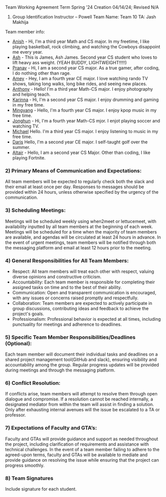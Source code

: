 Team Working Agreement
Term Spring '24
Creation 04/14/24; Revised N/A
1) Group Identification
Instructor – Powell
Team Name: Team 10
TA: Jash Makhija

Team member info:

- [Anish](https://github.com/anishcd) - Hi, I'm a third year Math and CS major. In my freetime, I like playing basketball, rock climbing, and watching the Cowboys disappoint me every year.
- [Ash](https://github.com/ashjam2005?tab=repositories) - This is James, Ash James. Second year CS student who loves to lift heavy ass weight. (YEAH BUDDY, LIGHTWEIGHT!!!!!)
- [Pranav](https://github.com/pprabu-ucsd) - Hi, I am a second year CS major. As a true gamer, after coding, I do nothing other than rage.
- [Amey](https://github.com/amey247) - Hey, I am a fourth year CE major. I love watching rando TV shows, taking long walks, long bike rides, and seeing new places.
- [Anthony](https://github.com/AntDaKnee) - Hello! I'm a third year Math-CS major. I enjoy photography and helping teach.
- [Karinna](https://github.com/karinnamonzon) - Hi, I'm a second year CS major. I enjoy drumming and gaming in my free time.
- [Mingyang](https://github.com/Mingyang-Sun) - Hello, I'm a fourth year CS major. I enjoy kpop music in my free time.
- [Jonghun](https://github.com/UCSDJonghun) - Hi, I'm a fourth year Math-CS mjor. I enjot playing soccer and watching TV.
- [Michael](https://github.com/mic051) Hello. I'm a third year CS major. I enjoy listening to music in my free time.
- [Daris](https://github.com/darischen) Hello, I'm a second year CE major. I self-taught golf over the summer.
- [Altair](https://github.com/alaguelo) - Hello, I am a second year CS Major. Other than coding, I like playing Fortnite.		
### 2) Primary Means of Communication and Expectations:
All team members will be expected to regularly check both the slack and their email at least once per day. Responses to messages should be provided within 24 hours, unless otherwise specified by the urgency of the communication.
### 3) Scheduling Meetings:
Meetings will be scheduled weekly using when2meet or lettucemeet, with availability inputted by all team members at the beginning of each week. Meetings will be scheduled for a time when the majority of team members are available, and agendas will be circulated at least 24 hours in advance. In the event of urgent meetings, team members will be notified through both the messaging platform and email at least 12 hours prior to the meeting.
### 4) General Responsibilities for All Team Members:
- Respect: All team members will treat each other with respect, valuing diverse opinions and constructive criticism.
- Accountability: Each team member is responsible for completing their assigned tasks on time and to the best of their ability.
- Communication: Open and transparent communication is encouraged, with any issues or concerns raised promptly and respectfully.
- Collaboration: Team members are expected to actively participate in group discussions, contributing ideas and feedback to achieve the project's goals.
- Professionalism: Professional behavior is expected at all times, including punctuality for meetings and adherence to deadlines.
### 5) Specific Team Member Responsibilities/Deadlines (Optional):
Each team member will document their individual tasks and deadlines on a shared project management tool(GitHub and slack), ensuring visibility and accountability among the group. Regular progress updates will be provided during meetings and through the messaging platform.
### 6) Conflict Resolution:
If conflicts arise, team members will attempt to resolve them through open dialogue and compromise. If a resolution cannot be reached internally, a designated mediator from within the team will assist in finding a solution. Only after exhausting internal avenues will the issue be escalated to a TA or professor.
### 7) Expectations of Faculty and GTA’s:
Faculty and GTAs will provide guidance and support as needed throughout the project, including clarification of requirements and assistance with technical challenges. In the event of a team member failing to adhere to the agreed-upon terms, faculty and GTAs will be available to mediate and provide guidance on resolving the issue while ensuring that the project can progress smoothly.
### 8) Team Signatures
  Include signature for each student.
